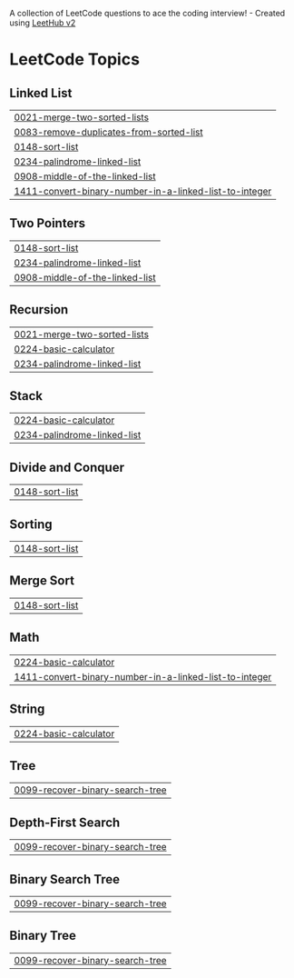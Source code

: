 A collection of LeetCode questions to ace the coding interview! - Created using [LeetHub v2](https://github.com/arunbhardwaj/LeetHub-2.0)
<!---LeetCode Topics Start-->
# LeetCode Topics
## Linked List
|  |
| ------- |
| [0021-merge-two-sorted-lists](https://github.com/hwangsaeyeon/LeetCode/tree/master/0021-merge-two-sorted-lists) |
| [0083-remove-duplicates-from-sorted-list](https://github.com/hwangsaeyeon/LeetCode/tree/master/0083-remove-duplicates-from-sorted-list) |
| [0148-sort-list](https://github.com/hwangsaeyeon/LeetCode/tree/master/0148-sort-list) |
| [0234-palindrome-linked-list](https://github.com/hwangsaeyeon/LeetCode/tree/master/0234-palindrome-linked-list) |
| [0908-middle-of-the-linked-list](https://github.com/hwangsaeyeon/LeetCode/tree/master/0908-middle-of-the-linked-list) |
| [1411-convert-binary-number-in-a-linked-list-to-integer](https://github.com/hwangsaeyeon/LeetCode/tree/master/1411-convert-binary-number-in-a-linked-list-to-integer) |
## Two Pointers
|  |
| ------- |
| [0148-sort-list](https://github.com/hwangsaeyeon/LeetCode/tree/master/0148-sort-list) |
| [0234-palindrome-linked-list](https://github.com/hwangsaeyeon/LeetCode/tree/master/0234-palindrome-linked-list) |
| [0908-middle-of-the-linked-list](https://github.com/hwangsaeyeon/LeetCode/tree/master/0908-middle-of-the-linked-list) |
## Recursion
|  |
| ------- |
| [0021-merge-two-sorted-lists](https://github.com/hwangsaeyeon/LeetCode/tree/master/0021-merge-two-sorted-lists) |
| [0224-basic-calculator](https://github.com/hwangsaeyeon/LeetCode/tree/master/0224-basic-calculator) |
| [0234-palindrome-linked-list](https://github.com/hwangsaeyeon/LeetCode/tree/master/0234-palindrome-linked-list) |
## Stack
|  |
| ------- |
| [0224-basic-calculator](https://github.com/hwangsaeyeon/LeetCode/tree/master/0224-basic-calculator) |
| [0234-palindrome-linked-list](https://github.com/hwangsaeyeon/LeetCode/tree/master/0234-palindrome-linked-list) |
## Divide and Conquer
|  |
| ------- |
| [0148-sort-list](https://github.com/hwangsaeyeon/LeetCode/tree/master/0148-sort-list) |
## Sorting
|  |
| ------- |
| [0148-sort-list](https://github.com/hwangsaeyeon/LeetCode/tree/master/0148-sort-list) |
## Merge Sort
|  |
| ------- |
| [0148-sort-list](https://github.com/hwangsaeyeon/LeetCode/tree/master/0148-sort-list) |
## Math
|  |
| ------- |
| [0224-basic-calculator](https://github.com/hwangsaeyeon/LeetCode/tree/master/0224-basic-calculator) |
| [1411-convert-binary-number-in-a-linked-list-to-integer](https://github.com/hwangsaeyeon/LeetCode/tree/master/1411-convert-binary-number-in-a-linked-list-to-integer) |
## String
|  |
| ------- |
| [0224-basic-calculator](https://github.com/hwangsaeyeon/LeetCode/tree/master/0224-basic-calculator) |
## Tree
|  |
| ------- |
| [0099-recover-binary-search-tree](https://github.com/hwangsaeyeon/LeetCode/tree/master/0099-recover-binary-search-tree) |
## Depth-First Search
|  |
| ------- |
| [0099-recover-binary-search-tree](https://github.com/hwangsaeyeon/LeetCode/tree/master/0099-recover-binary-search-tree) |
## Binary Search Tree
|  |
| ------- |
| [0099-recover-binary-search-tree](https://github.com/hwangsaeyeon/LeetCode/tree/master/0099-recover-binary-search-tree) |
## Binary Tree
|  |
| ------- |
| [0099-recover-binary-search-tree](https://github.com/hwangsaeyeon/LeetCode/tree/master/0099-recover-binary-search-tree) |
<!---LeetCode Topics End-->